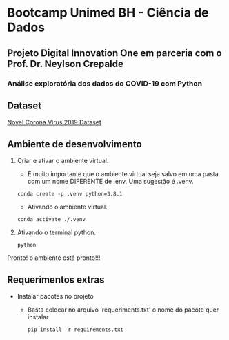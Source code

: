 # Bootcamp Unimed BH - Ciência de Dados

## Projeto Digital Innovation One em parceria com o Prof. Dr. Neylson Crepalde

### Análise exploratória dos dados do COVID-19 com Python


## Dataset

[Novel Corona Virus 2019 Dataset](https://www.kaggle.com/datasets/sudalairajkumar/novel-corona-virus-2019-dataset)

## Ambiente de desenvolvimento

1. Criar e ativar o ambiente virtual.

   - É muito importante que o ambiente virtual seja salvo em uma pasta com um nome DIFERENTE de .env. Uma sugestão é .venv.

    ```shell
    conda create -p .venv python=3.8.1
    ```

    - Ativando o ambiente virtual.

    ```shell
    conda activate ./.venv
    ```

2. Ativando o terminal python.

    ```shell
    python
    ```

Pronto! o ambiente está pronto!!!

## Requerimentos extras

- Instalar pacotes no projeto
  - Basta colocar no arquivo 'requeriments.txt' o nome do pacote quer instalar

    ```python
    pip install -r requirements.txt
    ```
